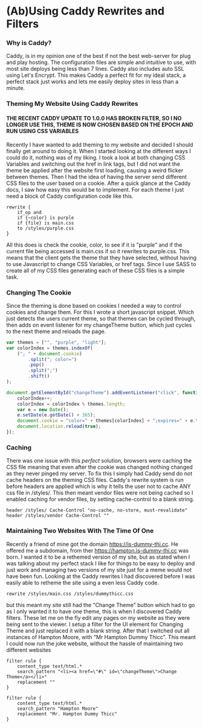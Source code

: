 # (Ab)Using Caddy Rewrites and Filters

### Why is Caddy?

Caddy, is in my opinion one of the best if not the best web-server for plug and play hosting. The configuration files are simple and intuitive to use, with most site deploys being less than 7 lines. Caddy also includes auto SSL using Let's Encrypt. This makes Caddy a perfect fit for my ideal stack, a perfect stack just works and lets me easily deploy sites in less than a minute.

### Theming My Website Using Caddy Rewrites

<h4>THE RECENT CADDY UPDATE TO 1.0.0 HAS BROKEN FILTER, SO I NO LONGER USE THIS, THEME IS NOW CHOSEN BASED ON THE EPOCH AND RUN USING CSS VARIABLES</h4>

Recently I have wanted to add theming to my website and decided I should finally get around to doing it. When I started looking at the different ways I could do it, nothing was of my liking. I took a look at both changing CSS Variables and switching out the href in link tags, but I did not want the theme be applied after the website first loading, causing a weird flicker between themes. Then I had the idea of having the server send different CSS files to the user based on a cookie. After a quick glance at the Caddy docs, I saw how easy this would be to implement. For each theme I just need a block of Caddy configuration code like this.

```text
rewrite {
	if_op and
	if {~color} is purple
	if {file} is main.css
	to /styles/purple.css
}
```

All this does is check the cookie, color, to see if it is "purple" and if the current file being accessed is main.css if so it rewrites to purple.css. This means that the client gets the theme that they have selected, without having to use Javascript to change CSS Variables, or href tags. Since I use SASS to create all of my CSS files generating each of these CSS files is a simple task.

### Changing The Cookie

Since the theming is done based on cookies I needed a way to control cookies and change them. For this I wrote a short javascript snippet. Which just detects the users current theme, so that themes can be cycled through, then adds on event listener for my changeTheme button, which just cycles to the next theme and reloads the page.

```javascript
var themes = ["", "purple", "light"];
var colorIndex = themes.indexOf(
	("; " + document.cookie)
		.split("; color=")
		.pop()
		.split(";")
		.shift()
);

document.getElementById("changeTheme").addEventListener("click", function() {
	colorIndex++;
	colorIndex = colorIndex % themes.length;
	var e = new Date();
	e.setDate(e.getDate() + 365);
	document.cookie = "color=" + themes[colorIndex] + ";expires=" + e.toUTCString() + ";path=/;";
	document.location.reload(true);
});
```

### Caching

There was one issue with this _perfect_ solution, browsers were caching the CSS file meaning that even after the cookie was changed nothing changed as they never pinged my server. To fix this I simply had Caddy send do not cache headers on the theming CSS files. Caddy's rewrite system is run before headers are applied which is why it tells the user not to cache ANY css file in /styles/. This then meant vendor files were not being cached so I enabled caching for vendor files, by setting cache-control to a blank string.

```text
header /styles/ Cache-Control "no-cache, no-store, must-revalidate"
header /styles/vendor Cache-Control ""
```

### Maintaining Two Websites With The Time Of One

Recently a friend of mine got the domain https://is-dummy-thi.cc. He offered me a subdomain, from ther https://hampton.is-dummy-thi.cc was born. I wanted it to be a rethemed version of my site, but as stated when I was talking about my perfect stack I like for things to be easy to deploy and just work and managing two versions of my site just for a meme would not have been fun. Looking at the Caddy rewrites I had discovered before I was easily able to retheme the site using a even less Caddy code.

```text
rewrite /styles/main.css /styles/dummythicc.css
```

but this meant my site still had the "Change Theme" button which had to go as I only wanted it to have one theme, this is when I discovered Caddy filters. These let me on the fly edit any pages on my website as they were being sent to the viewer. I setup a filter for the UI element for Changing Theme and just replaced it with a blank string. After that I switched out all instances of Hampton Moore, with "Mr Hampton Dummy Thicc". This meant I could now run the joke website, without the hassle of maintaining two different websites

```text
filter rule {
	content_type text/html.*
	search_pattern "<li><a href=\"#\" id=\"changeTheme\">Change Theme</a></li>"
	replacement ""
}

filter rule {
	content_type text/html.*
	search_pattern "Hampton Moore"
	replacement "Mr. Hampton Dummy Thicc"
}
```
